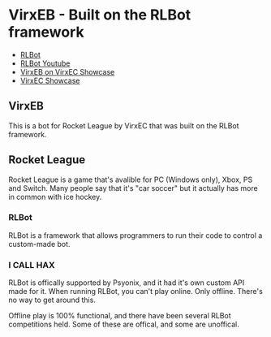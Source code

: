 # VirxEB - Built on the RLBot framework

+ [RLBot](http://www.rlbot.org/)
+ [RLBot Youtube](https://www.youtube.com/channel/UCu8scB_k94Kh-iO979QTDJA)
+ [VirxEB on VirxEC Showcase](https://virxeb.virxcase.dev)
+ [VirxEC Showcase](https://www.virxcase.dev)

## VirxEB

This is a bot for Rocket League by VirxEC that was built on the RLBot framework.

## Rocket League

Rocket League is a game that's avalible for PC (Windows only), Xbox, PS and Switch.
Many people say that it's "car soccer" but it actually has more in common with ice hockey.

### RLBot

RLBot is a framework that allows programmers to run their code to control a custom-made bot.

### I CALL HAX

RLBot is offically supported by Psyonix, and it had it's own custom API made for it.
When running RLBot, you can't play online. Only offline. There's no way to get around this.

Offline play is 100% functional, and there have been several RLBot competitions held.
Some of these are offical, and some are unoffical.
